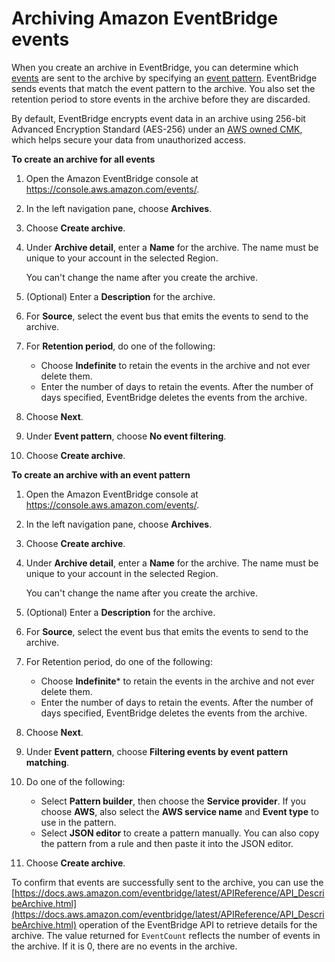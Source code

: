 # Archiving Amazon EventBridge events<a name="eb-archive-event"></a>

When you create an archive in EventBridge, you can determine which [events](eb-events.md) are sent to the archive by specifying an [event pattern](eb-event-patterns.md)\. EventBridge sends events that match the event pattern to the archive\. You also set the retention period to store events in the archive before they are discarded\.

By default, EventBridge encrypts event data in an archive using 256\-bit Advanced Encryption Standard \(AES\-256\) under an [AWS owned CMK](https://docs.aws.amazon.com/kms/latest/developerguide/concepts.html#aws-owned-cmk), which helps secure your data from unauthorized access\.

**To create an archive for all events**

1. Open the Amazon EventBridge console at [https://console\.aws\.amazon\.com/events/](https://console.aws.amazon.com/events/)\.

1. In the left navigation pane, choose **Archives**\.

1. Choose **Create archive**\.

1. Under **Archive detail**, enter a **Name** for the archive\. The name must be unique to your account in the selected Region\.

   You can't change the name after you create the archive\.

1. \(Optional\) Enter a **Description** for the archive\.

1. For **Source**, select the event bus that emits the events to send to the archive\.

1. For **Retention period**, do one of the following:
   + Choose **Indefinite** to retain the events in the archive and not ever delete them\.
   + Enter the number of days to retain the events\. After the number of days specified, EventBridge deletes the events from the archive\.

1. Choose **Next**\.

1. Under **Event pattern**, choose **No event filtering**\. 

1. Choose **Create archive**\.

**To create an archive with an event pattern**

1. Open the Amazon EventBridge console at [https://console\.aws\.amazon\.com/events/](https://console.aws.amazon.com/events/)\.

1. In the left navigation pane, choose **Archives**\.

1. Choose **Create archive**\.

1. Under **Archive detail**, enter a **Name** for the archive\. The name must be unique to your account in the selected Region\.

   You can't change the name after you create the archive\.

1. \(Optional\) Enter a **Description** for the archive\.

1. For **Source**, select the event bus that emits the events to send to the archive\. 

1. For Retention period, do one of the following:
   + Choose **Indefinite**\* to retain the events in the archive and not ever delete them\.
   + Enter the number of days to retain the events\. After the number of days specified, EventBridge deletes the events from the archive\.

1. Choose **Next**\.

1. Under **Event pattern**, choose **Filtering events by event pattern matching**\.

1. Do one of the following:
   + Select **Pattern builder**, then choose the **Service provider**\. If you choose **AWS**, also select the **AWS service name** and **Event type** to use in the pattern\.
   + Select **JSON editor** to create a pattern manually\. You can also copy the pattern from a rule and then paste it into the JSON editor\.

1. Choose **Create archive**\.

To confirm that events are successfully sent to the archive, you can use the [https://docs.aws.amazon.com/eventbridge/latest/APIReference/API_DescribeArchive.html](https://docs.aws.amazon.com/eventbridge/latest/APIReference/API_DescribeArchive.html) operation of the EventBridge API to retrieve details for the archive\. The value returned for `EventCount` reflects the number of events in the archive\. If it is 0, there are no events in the archive\.